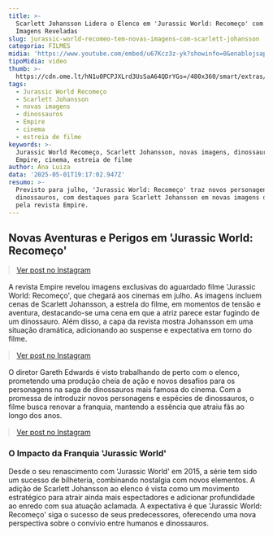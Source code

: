```yaml
---
title: >-
  Scarlett Johansson Lidera o Elenco em 'Jurassic World: Recomeço' com Novas
  Imagens Reveladas
slug: jurassic-world-recomeo-tem-novas-imagens-com-scarlett-johansson
categoria: FILMES
midia: 'https://www.youtube.com/embed/u67Kcz3z-yk?showinfo=0&enablejsapi=1'
tipoMidia: video
thumb: >-
  https://cdn.ome.lt/hN1u0PCPJXLrd3UsSaA64QDrYGs=/480x360/smart/extras/conteudos/Captura_de_tela_2025-05-01_152630.png
tags:
  - Jurassic World Recomeço
  - Scarlett Johansson
  - novas imagens
  - dinossauros
  - Empire
  - cinema
  - estreia de filme
keywords: >-
  Jurassic World Recomeço, Scarlett Johansson, novas imagens, dinossauros,
  Empire, cinema, estreia de filme
author: Ana Luiza
data: '2025-05-01T19:17:02.947Z'
resumo: >-
  Previsto para julho, 'Jurassic World: Recomeço' traz novos personagens e
  dinossauros, com destaques para Scarlett Johansson em novas imagens divulgadas
  pela revista Empire.
---
```


## Novas Aventuras e Perigos em 'Jurassic World: Recomeço'

<blockquote class="instagram-media" data-instgrm-permalink="https://www.instagram.com/p/DJHX28ds918/" data-instgrm-version="14" style="width:100%; max-width:540px; margin:1rem auto;"><a href="https://www.instagram.com/p/DJHX28ds918/">Ver post no Instagram</a></blockquote>

A revista Empire revelou imagens exclusivas do aguardado filme 'Jurassic World: Recomeço', que chegará aos cinemas em julho. As imagens incluem cenas de Scarlett Johansson, a estrela do filme, em momentos de tensão e aventura, destacando-se uma cena em que a atriz parece estar fugindo de um dinossauro. Além disso, a capa da revista mostra Johansson em uma situação dramática, adicionando ao suspense e expectativa em torno do filme.

<blockquote class="instagram-media" data-instgrm-permalink="https://www.instagram.com/p/DJHfAc1MdDQ/" data-instgrm-version="14" style="width:100%; max-width:540px; margin:1rem auto;"><a href="https://www.instagram.com/p/DJHfAc1MdDQ/">Ver post no Instagram</a></blockquote>

O diretor Gareth Edwards é visto trabalhando de perto com o elenco, prometendo uma produção cheia de ação e novos desafios para os personagens na saga de dinossauros mais famosa do cinema. Com a promessa de introduzir novos personagens e espécies de dinossauros, o filme busca renovar a franquia, mantendo a essência que atraiu fãs ao longo dos anos.

<blockquote class="instagram-media" data-instgrm-permalink="https://www.instagram.com/p/DJHll1sMBR9/" data-instgrm-version="14" style="width:100%; max-width:540px; margin:1rem auto;"><a href="https://www.instagram.com/p/DJHll1sMBR9/">Ver post no Instagram</a></blockquote>

### O Impacto da Franquia 'Jurassic World'

Desde o seu renascimento com 'Jurassic World' em 2015, a série tem sido um sucesso de bilheteria, combinando nostalgia com novos elementos. A adição de Scarlett Johansson ao elenco é vista como um movimento estratégico para atrair ainda mais espectadores e adicionar profundidade ao enredo com sua atuação aclamada. A expectativa é que 'Jurassic World: Recomeço' siga o sucesso de seus predecessores, oferecendo uma nova perspectiva sobre o convívio entre humanos e dinossauros.
